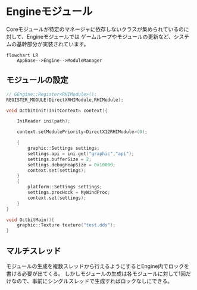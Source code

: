 Engineモジュール
================
Coreモジュールが特定のマネージャに依存しないクラスが集められているのに対して、Engineモジュールでは
ゲームループやモジュールの更新など、システムの基幹部分が実装されています。  
```mermaid
flowchart LR
	AppBase-->Engine-->ModuleManager
```

## モジュールの設定
```cpp
// GEngine::Register<RHIModule>();
REGISTER_MODULE(DirectXRHIModule,RHIModule);
```

```cpp
void OctbitInit(InitContext& context){

	IniReader ini(path);

	context.setModulePriority<DirectX12RHIModule>(0);

	{
		graphic::Settings settings;
		settings.api = ini.get("graphic","api");
		settings.bufferSize = 2;
		settings.debugHeapSize = 0x10000;
		context.set(settings);
	}
	{
		platform::Settings settings;
		settings.procHock = MyWindProc;
		context.set(settings);
	}
}

void OctbitMain(){
	graphic::Texture texture("test.dds");
}

```
## マルチスレッド
モジュールの生成を複数スレッドから行えるようにするとEngine内でロックを書ける必要が出てくる。
しかしモジュールの生成は各モジュールに対して1回だけなので、事前にシングルスレッドで生成すればロックなしにできる。
